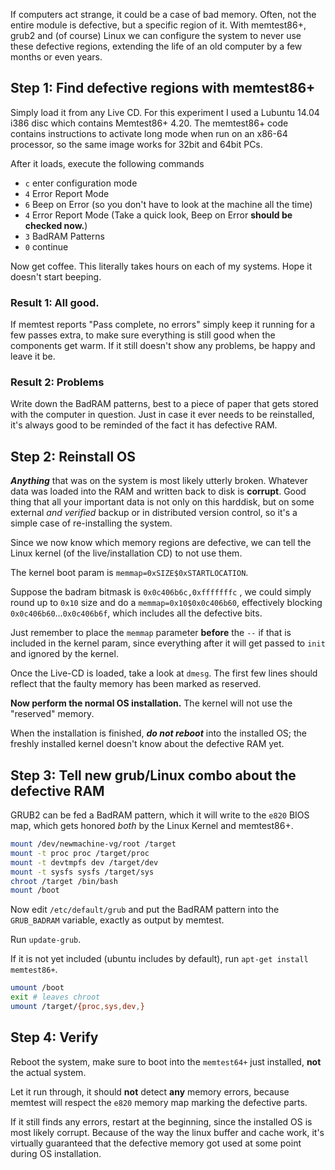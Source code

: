 ---
---

If computers act strange, it could be a case of bad memory.
Often, not the entire module is defective, but a specific region of it.
With memtest86+, grub2 and (of course) Linux we can configure the system to
	never use these defective regions, extending the life of an old computer
	by a few months or even years.

## Step 1: Find defective regions with memtest86+

Simply load it from any Live CD.
For this experiment I used a Lubuntu 14.04 i386 disc
	which contains Memtest86+ 4.20.
The memtest86+ code contains instructions to activate long mode when run on
	an x86-64 processor, so the same image works for 32bit and 64bit PCs.

After it loads, execute the following commands

* `c` enter configuration mode
* `4` Error Report Mode
* `6` Beep on Error (so you don't have to look at the machine all the time)
* `4` Error Report Mode
  (Take a quick look, Beep on Error **should be checked now.**)
* `3` BadRAM Patterns
* `0` continue

Now get coffee.
This literally takes hours on each of my systems.
Hope it doesn't start beeping.


### Result 1: All good.

If memtest reports "Pass complete, no errors" simply keep it running for a few passes extra,
to make sure everything is still good when the components get warm.
If it still doesn't show any problems, be happy and leave it be.

### Result 2: Problems

Write down the BadRAM patterns, best to a piece of paper that gets stored with
	the computer in question.
Just in case it ever needs to be reinstalled, it's always good to be reminded of the
fact it has defective RAM.

## Step 2: Reinstall OS

***Anything*** that was on the system is most likely utterly broken.
Whatever data was loaded into the RAM and written back to disk is **corrupt**.
Good thing that all your important data is not only on this harddisk,
	but on some external *and verified* backup or in distributed version control,
	so it's a simple case of re-installing the system.

Since we now know which memory regions are defective, we can tell the Linux kernel
(of the live/installation CD) to not use them.

The kernel boot param is `memmap=0xSIZE$0xSTARTLOCATION`.

Suppose the badram bitmask is `0x0c406b6c,0xfffffffc` ,
	we could simply round up to `0x10` size and do a
	`memmap=0x10$0x0c406b60`, effectively blocking
	`0x0c406b60`…`0x0c406b6f`, which includes all the defective bits.

Just remember to place the `memmap` parameter **before** the `--` if that is included
	in the kernel param, since everything after it will get passed to `init` and ignored
	by the kernel.

Once the Live-CD is loaded, take a look at `dmesg`.
The first few lines should reflect that the faulty memory has been marked as reserved.

**Now perform the normal OS installation.**
The kernel will not use the "reserved" memory.

When the installation is finished,
	***do not reboot*** into the installed OS;
	the freshly installed kernel doesn't know about the defective RAM yet.


## Step 3: Tell new grub/Linux combo about the defective RAM

GRUB2 can be fed a BadRAM pattern, which it will write to the `e820` BIOS map,
	which gets honored *both* by the Linux Kernel and memtest86+.


```bash
mount /dev/newmachine-vg/root /target
mount -t proc proc /target/proc
mount -t devtmpfs dev /target/dev
mount -t sysfs sysfs /target/sys
chroot /target /bin/bash
mount /boot
```

Now edit `/etc/default/grub` and put the BadRAM pattern into the
	`GRUB_BADRAM` variable, exactly as output by memtest.

Run `update-grub`.

If it is not yet included (ubuntu includes by default),
	run `apt-get install memtest86+`.

```bash
umount /boot
exit # leaves chroot
umount /target/{proc,sys,dev,}
```

## Step 4: Verify
Reboot the system, make sure to boot into the `memtest64+` just installed,
	**not** the actual system.

Let it run through, it should **not** detect **any** memory errors, because
	memtest will respect the `e820` memory map marking the defective parts.

If it still finds any errors, restart at the beginning, since the installed
	OS is most likely corrupt.
Because of the way the linux buffer and cache work,
	it's virtually guaranteed that the defective memory got used at
	some point during OS installation.
